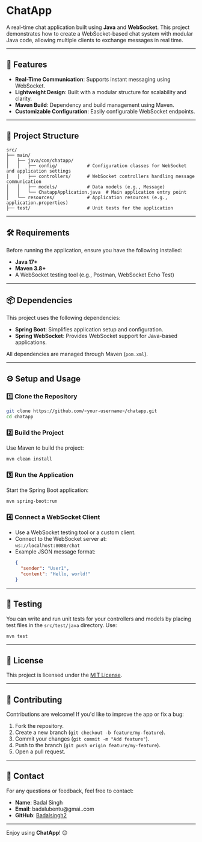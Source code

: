 # ChatApp

A real-time chat application built using **Java** and **WebSocket**. This project demonstrates how to create a WebSocket-based chat system with modular Java code, allowing multiple clients to exchange messages in real time.

---

## 🚀 Features
- **Real-Time Communication**: Supports instant messaging using WebSocket.
- **Lightweight Design**: Built with a modular structure for scalability and clarity.
- **Maven Build**: Dependency and build management using Maven.
- **Customizable Configuration**: Easily configurable WebSocket endpoints.

---

## 📂 Project Structure

```plaintext
src/
├── main/
│   ├── java/com/chatapp/
│   │   ├── config/           # Configuration classes for WebSocket and application settings
│   │   ├── controllers/      # WebSocket controllers handling message communication
│   │   ├── models/           # Data models (e.g., Message)
│   │   └── ChatappApplication.java  # Main application entry point
│   └── resources/            # Application resources (e.g., application.properties)
├── test/                     # Unit tests for the application
```

---

## 🛠 Requirements
Before running the application, ensure you have the following installed:
- **Java 17+**
- **Maven 3.8+**
- A WebSocket testing tool (e.g., Postman, WebSocket Echo Test)

---

## 📦 Dependencies
This project uses the following dependencies:
- **Spring Boot**: Simplifies application setup and configuration.
- **Spring WebSocket**: Provides WebSocket support for Java-based applications.

All dependencies are managed through Maven (`pom.xml`).

---

## ⚙️ Setup and Usage

### 1️⃣ Clone the Repository
```bash
git clone https://github.com/<your-username>/chatapp.git
cd chatapp
```

### 2️⃣ Build the Project
Use Maven to build the project:
```bash
mvn clean install
```

### 3️⃣ Run the Application
Start the Spring Boot application:
```bash
mvn spring-boot:run
```

### 4️⃣ Connect a WebSocket Client
- Use a WebSocket testing tool or a custom client.
- Connect to the WebSocket server at:  
  `ws://localhost:8080/chat`
- Example JSON message format:
  ```json
  {
    "sender": "User1",
    "content": "Hello, world!"
  }
  ```

---

## 🧪 Testing
You can write and run unit tests for your controllers and models by placing test files in the `src/test/java` directory. Use:
```bash
mvn test
```

---

## 📜 License
This project is licensed under the [MIT License](LICENSE).

---

## 🤝 Contributing
Contributions are welcome! If you'd like to improve the app or fix a bug:
1. Fork the repository.
2. Create a new branch (`git checkout -b feature/my-feature`).
3. Commit your changes (`git commit -m "Add feature"`).
4. Push to the branch (`git push origin feature/my-feature`).
5. Open a pull request.

---

## 📧 Contact
For any questions or feedback, feel free to contact:
- **Name**: Badal Singh  
- **Email**: badalubentu@gmai..com  
- **GitHub**: [Badalsingh2](https://github.com/your-username)

---

Enjoy using **ChatApp**! 😊
